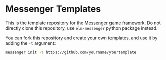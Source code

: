 # Messenger Templates

This is the template repository for the [Messenger game framework](https://github.com/linsyking/Messenger). Do not directly clone this repository, use `elm-messenger` python package instead.

You can fork this repository and create your own templates, and use it by adding the `-t` argument:

```bash
messenger init -t https://github.com/yourname/yourtemplate
```
